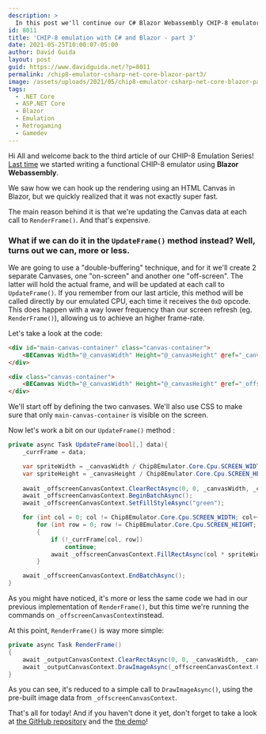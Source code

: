 ```yaml
---
description: >
  In this post we'll continue our C# Blazor Webassembly CHIP-8 emulator and optimize the rendering code.
id: 8011
title: 'CHIP-8 emulation with C# and Blazor - part 3'
date: 2021-05-25T10:00:07-05:00
author: David Guida
layout: post
guid: https://www.davidguida.net/?p=8011
permalink: /chip8-emulator-csharp-net-core-blazor-part3/
image: /assets/uploads/2021/05/chip8-emulator-csharp-net-core-blazor-part3.jpg
tags:
  - .NET Core
  - ASP.NET Core
  - Blazor
  - Emulation
  - Retrogaming
  - Gamedev
---
```

Hi All and welcome back to the third article of our CHIP-8 Emulation Series! <a  href="/chip8-emulator-csharp-net-core-blazor-part2/"  target="_blank">Last time</a> we started writing a functional CHIP-8 emulator using **Blazor Webassembly**.

We saw how we can hook up the rendering using an HTML Canvas in Blazor, but we quickly realized that it was not exactly super fast.

The main reason behind it is that we're updating the Canvas data at each call to `RenderFrame()`. And that's expensive. 
### What if we can do it in the `UpdateFrame()` method instead? Well, turns out we can, more or less.

We are going to use a "double-buffering" technique, and for it we'll create 2 separate Canvases, one "on-screen" and another one "off-screen". 
The latter will hold the actual frame, and will be updated at each call to `UpdateFrame()`. If you remember from our last article, this method will be called directly by our emulated CPU, each time it receives the `0xD` opcode. This does happen with a way lower frequency than our screen refresh (eg. `RenderFrame()`), allowing us to achieve an higher frame-rate.

Let's take a look at the code:

```html
<div id="main-canvas-container" class="canvas-container">
    <BECanvas Width="@_canvasWidth" Height="@_canvasHeight" @ref="_canvasReference"></BECanvas>
</div>

<div class="canvas-container">
    <BECanvas Width="@_canvasWidth" Height="@_canvasHeight" @ref="_offscreenCanvasReference"></BECanvas>
</div>
```
We'll start off by defining the two canvases. We'll also use CSS to make sure that only `main-canvas-container` is visible on the screen.

Now let's work a bit on our `UpdateFrame()` method :

```csharp
private async Task UpdateFrame(bool[,] data){
    _currFrame = data;

    var spriteWidth = _canvasWidth / Chip8Emulator.Core.Cpu.SCREEN_WIDTH;
    var spriteHeight = _canvasHeight / Chip8Emulator.Core.Cpu.SCREEN_HEIGHT;
	
	await _offscreenCanvasContext.ClearRectAsync(0, 0, _canvasWidth, _canvasHeight);
    await _offscreenCanvasContext.BeginBatchAsync();
    await _offscreenCanvasContext.SetFillStyleAsync("green");

    for (int col = 0; col != Chip8Emulator.Core.Cpu.SCREEN_WIDTH; col++)
        for (int row = 0; row != Chip8Emulator.Core.Cpu.SCREEN_HEIGHT; row++)
        {
            if (!_currFrame[col, row])
                continue;
            await _offscreenCanvasContext.FillRectAsync(col * spriteWidth, row* spriteHeight, spriteWidth, spriteHeight);
        }

    await _offscreenCanvasContext.EndBatchAsync();
}
```
As you might have noticed, it's more or less the same code we had in our previous implementation of `RenderFrame()`, but this time we're running the commands on `_offscreenCanvasContext`instead.

At this point, `RenderFrame()` is way more simple:

```csharp
private async Task RenderFrame()
{
    await _outputCanvasContext.ClearRectAsync(0, 0, _canvasWidth, _canvasHeight);
    await _outputCanvasContext.DrawImageAsync(_offscreenCanvasContext.Canvas, 0, 0);
}
```

As you can see, it's reduced to a simple call to `DrawImageAsync()`, using the pre-built image data from `_offscreenCanvasContext`.

That's all for today! And if you haven't done it yet, don't forget to take a look at <a href="https://github.com/mizrael/chip8-emulator" target="_blank">the GitHub repository</a> and the <a href="https://mizrael.github.io/chip8-emulator/" target="_blank">the demo</a>!

